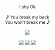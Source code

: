 <p align="center">

<br>
I shy Ok
<br>
<br>
♪ You break my back 
<br>
You won't break me ♪
<br>
<br>
<img src="https://xyz.crd.co/assets/images/gallery16/8d27b9b7.gif?v=de6feabd">
<br>
<br>
<img src="https://watermelon.crd.co/assets/images/gallery21/fe47a72d.gif?v=6332de85">
<img src="https://watermelon.crd.co/assets/images/gallery21/a65d0947.gif?v=6332de85">
<img src="https://xyz.crd.co/assets/images/gallery20/b4972bde.gif?v=de6feabd">










<!--
**deathdelivery/deathdelivery** is a ✨ _special_ ✨ repository because its `README.md` (this file) appears on your GitHub profile.

Here are some ideas to get you started:

- 🔭 I’m currently working on ...
- 🌱 I’m currently learning ...
- 👯 I’m looking to collaborate on ...
- 🤔 I’m looking for help with ...
- 💬 Ask me about ...
- 📫 How to reach me: ...
- 😄 Pronouns: ...
- ⚡ Fun fact: ...
-->
